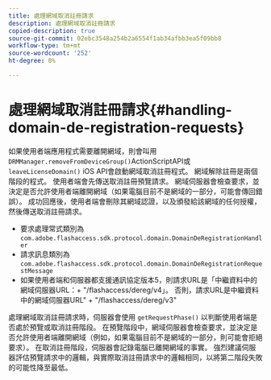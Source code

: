 ```yaml
---
title: 處理網域取消註冊請求
description: 處理網域取消註冊請求
copied-description: true
source-git-commit: 02ebc3548a254b2a6554f1ab34afbb3ea5f09bb8
workflow-type: tm+mt
source-wordcount: '252'
ht-degree: 0%

---
```


# 處理網域取消註冊請求{#handling-domain-de-registration-requests}

如果使用者端應用程式需要離開網域，則會叫用 `DRMManager.removeFromDeviceGroup()`ActionScriptAPI或 `leaveLicenseDomain()` iOS API會啟動網域取消註冊程式。 網域解除註冊是兩個階段的程式。 使用者端會先傳送取消註冊預覽請求。 網域伺服器會檢查要求，並決定是否允許使用者端離開網域（如果電腦目前不是網域的一部分，可能會傳回錯誤）。 成功回應後，使用者端會刪除其網域認證，以及頒發給該網域的任何授權，然後傳送取消註冊請求。

* 要求處理常式類別為 `com.adobe.flashaccess.sdk.protocol.domain.DomainDeRegistrationHandler`
* 請求訊息類別為 `com.adobe.flashaccess.sdk.protocol.domain.DomainDeRegistrationRequestMessage`
* 如果使用者端和伺服器都支援通訊協定版本5，則請求URL是「中繼資料中的網域伺服器URL：+ &quot;/flashaccess/dereg/v4」。 否則，請求URL是中繼資料中的網域伺服器URL&quot; + &quot;/flashaccess/dereg/v3&quot;

處理網域取消註冊請求時，伺服器會使用 `getRequestPhase()` 以判斷使用者端是否處於預覽或取消註冊階段。 在預覽階段中，網域伺服器會檢查要求，並決定是否允許使用者端離開網域（例如，如果電腦目前不是網域的一部分，則可能會拒絕要求）。 在取消註冊階段，伺服器會記錄電腦已離開網域的事實。 強烈建議伺服器評估預覽請求中的邏輯，與實際取消註冊請求中的邏輯相同，以將第二階段失敗的可能性降至最低。
